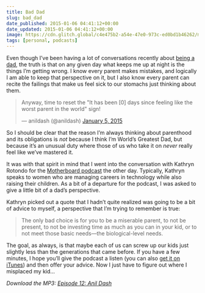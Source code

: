 ```yaml
---
title: Bad Dad
slug: bad_dad
date_published: 2015-01-06 04:41:12+00:00
date_updated: 2015-01-06 04:41:12+00:00
image: https://cdn.glitch.global/c4e475b2-a54e-47e0-973c-ed0bd1b46262/motherboard.png?v=1669943039027
tags: [personal, podcasts]
---
```

Even though I’ve been having a lot of conversations recently about [being a dad](/2014/11/peak-dad-twitter), the truth is that on any given day what keeps me up at night is the things I’m getting wrong. I know every parent makes mistakes, and logically I am able to keep that perspective on it, but I also know every parent can recite the failings that make us feel sick to our stomachs just thinking about them.

<blockquote class="twitter-tweet" data-dnt="true" data-theme="dark"><p lang="en" dir="ltr">Anyway, time to reset the &quot;It has been [0] days since feeling like the worst parent in the world&quot; sign!</p>&mdash; anildash (@anildash) <a href="https://twitter.com/anildash/status/552227791161556994?ref_src=twsrc%5Etfw">January 5, 2015</a></blockquote> <script async src="https://platform.twitter.com/widgets.js" charset="utf-8"></script>

So I should be clear that the reason I’m always thinking about parenthood and its obligations is *not* because I think I’m World’s Greatest Dad, but because it’s an unusual duty where those of us who take it on *never* really feel like we’ve mastered it.

It was with that spirit in mind that I went into the conversation with Kathryn Rotondo for the [Motherboard podcast](http://www.motherboardpodcast.com/episode-12-anil-dash/) the other day. Typically, Kathryn speaks to women who are managing careers in technology while also raising their children. As a bit of a departure for the podcast, I was asked to give a little bit of a dad’s perspective.

Kathryn picked out a quote that I hadn’t quite realized was going to be a bit of advice to myself, a perspective that I’m trying to remember is true:

> The only bad choice is for you to be a miserable parent, to not be present, to not be investing time as much as you can in your kid, or to not meet those basic needs—the biological-level needs.

The goal, as always, is that maybe each of us can screw up our kids just slightly less than the generations that came before. If you have a few minutes, I hope you’ll give the podcast a listen (you can also [get it on iTunes](https://itunes.apple.com/us/podcast/episode-12-anil-dash/id834761944?i=329745177&amp;mt=2)) and then offer your advice. Now I just have to figure out where I misplaced my kid…
  
*Download the MP3: [Episode 12: Anil Dash](http://audio.simplecast.fm/6282.mp3)*
